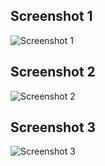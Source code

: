 ## Screenshot 1
![Screenshot 1](https://github.com/radsdev93/avancadev/blob/main/filas-aula-2/Workspace%201_073.png?raw=true)
## Screenshot 2
![Screenshot 2](https://github.com/radsdev93/avancadev/blob/main/filas-aula-2/Workspace%201_074.png?raw=true)
## Screenshot 3
![Screenshot 3](https://github.com/radsdev93/avancadev/blob/main/filas-aula-2/Workspace%201_075.png?raw=true)
